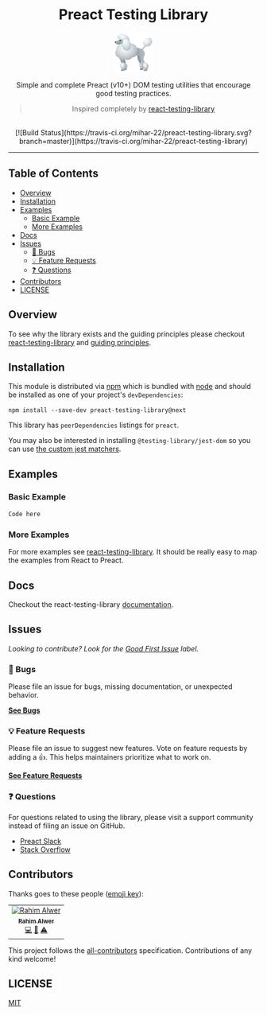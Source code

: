 <div align="center">
<h1>Preact Testing Library</h1>

<a href="https://www.emojione.com/emoji/1F429">
  <img
    height="80"
    width="80"
    alt="poodle"
    src="https://raw.githubusercontent.com/mihar-22/preact-testing-library/master/other/poodle.png"
  />
</a>

<p>Simple and complete Preact (v10+) DOM testing utilities that encourage good testing
practices.</p>

> Inspired completely by [react-testing-library][react-testing-library]

<br>
[![Build Status](https://travis-ci.org/mihar-22/preact-testing-library.svg?branch=master)](https://travis-ci.org/mihar-22/preact-testing-library)
<br>
</div>

<hr />

## Table of Contents

<!-- START doctoc generated TOC please keep comment here to allow auto update -->
<!-- DON'T EDIT THIS SECTION, INSTEAD RE-RUN doctoc TO UPDATE -->


- [Overview](#overview)
- [Installation](#installation)
- [Examples](#examples)
  - [Basic Example](#basic-example)
  - [More Examples](#more-examples)
- [Docs](#docs)
- [Issues](#issues)
  - [🐛 Bugs](#-bugs)
  - [💡 Feature Requests](#-feature-requests)
  - [❓ Questions](#-questions)
- [Contributors](#contributors)
- [LICENSE](#license)

<!-- END doctoc generated TOC please keep comment here to allow auto update -->

## Overview

To see why the library exists and the guiding principles please checkout
 [react-testing-library][react-testing-library] and [guiding principles][guiding-principle].

## Installation

This module is distributed via [npm][npm] which is bundled with [node][node] and
should be installed as one of your project's `devDependencies`:

```
npm install --save-dev preact-testing-library@next
```

This library has `peerDependencies` listings for `preact`.

You may also be interested in installing `@testing-library/jest-dom` so you can
use [the custom jest matchers](https://github.com/testing-library/jest-dom).

## Examples

### Basic Example

```jsx
Code here
```

### More Examples

For more examples see [react-testing-library][react-testing-library]. It should be really easy to
map the examples from React to Preact.

## Docs

Checkout the react-testing-library [documentation][react-testing-library-docs].

## Issues

_Looking to contribute? Look for the [Good First Issue][good-first-issue]
label._

### 🐛 Bugs

Please file an issue for bugs, missing documentation, or unexpected behavior.

[**See Bugs**][bugs]

### 💡 Feature Requests

Please file an issue to suggest new features. Vote on feature requests by adding
a 👍. This helps maintainers prioritize what to work on.

[**See Feature Requests**][requests]

### ❓ Questions

For questions related to using the library, please visit a support community
instead of filing an issue on GitHub.

 - [Preact Slack][slack]
 - [Stack Overflow][stackoverflow]

## Contributors

Thanks goes to these people ([emoji key][emojis]):

<!-- ALL-CONTRIBUTORS-LIST:START - Do not remove or modify this section -->
<!-- prettier-ignore-start -->
<!-- markdownlint-disable -->
<table>
  <tr>
    <td align="center"><a href="https://github.com/mihar-22"><img src="https://avatars3.githubusercontent.com/u/14304599?s=460&v=4" width="100px;" alt="Rahim Alwer"/><br /><sub><b>Rahim Alwer</b></sub></a><br /><a href="https://github.com/mihar-22/preact-testing-library/commits?author=mihar-22" title="Code">💻</a> <a href="https://github.com/mihar-22/preact-testing-library/commits?author=mihar-22" title="Documentation">📖</a> <a href="https://github.com/mihar-22/preact-testing-library/commits?author=mihar-22" title="Tests">⚠️</a></td>
  </tr>
</table>

<!-- markdownlint-enable -->
<!-- prettier-ignore-end -->
<!-- ALL-CONTRIBUTORS-LIST:END -->

This project follows the [all-contributors][all-contributors] specification.
Contributions of any kind welcome!

## LICENSE

[MIT](LICENSE)

<!-- prettier-ignore-start -->

[npm]: https://www.npmjs.com
[node]: https://nodejs.org
[slack]: https://preact-slack.now.sh
[license]: https://github.com/mihar-22/preact-testing-library/blob/master/LICENSE
[emojis]: https://github.com/all-contributors/all-contributors#emoji-key
[all-contributors]: https://github.com/all-contributors/all-contributors
[guiding-principle]: https://twitter.com/kentcdodds/status/977018512689455106
[bugs]: https://github.com/mihar-22/preact-testing-library/issues?q=is%3Aissue+is%3Aopen+label%3Abug+sort%3Acreated-desc
[requests]: https://github.com/mihar-22/preact-testing-library/issues?q=is%3Aissue+sort%3Areactions-%2B1-desc+label%3Aenhancement+is%3Aopen
[good-first-issue]: https://github.com/mihar-22/preact-testing-library/issues?utf8=✓&q=is%3Aissue+is%3Aopen+sort%3Areactions-%2B1-desc+label%3A"good+first+issue"+
[stackoverflow]: https://stackoverflow.com/questions/tagged/preact-testing-library
[react-testing-library]: https://github.com/testing-library/react-testing-library
[react-testing-library-docs]: https://testing-library.com/docs/react-testing-library/intro

<!-- prettier-ignore-end -->
